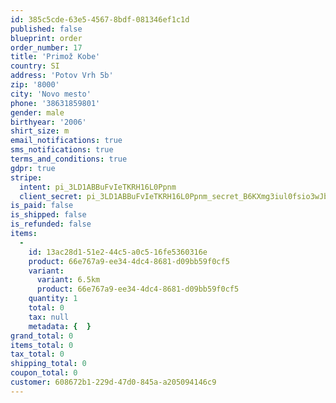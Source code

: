 ```yaml
---
id: 385c5cde-63e5-4567-8bdf-081346ef1c1d
published: false
blueprint: order
order_number: 17
title: 'Primož Kobe'
country: SI
address: 'Potov Vrh 5b'
zip: '8000'
city: 'Novo mesto'
phone: '38631859801'
gender: male
birthyear: '2006'
shirt_size: m
email_notifications: true
sms_notifications: true
terms_and_conditions: true
gdpr: true
stripe:
  intent: pi_3LD1ABBuFvIeTKRH16L0Ppnm
  client_secret: pi_3LD1ABBuFvIeTKRH16L0Ppnm_secret_B6KXmg3iul0fsio3wJb7Cc45U
is_paid: false
is_shipped: false
is_refunded: false
items:
  -
    id: 13ac28d1-51e2-44c5-a0c5-16fe5360316e
    product: 66e767a9-ee34-4dc4-8681-d09bb59f0cf5
    variant:
      variant: 6.5km
      product: 66e767a9-ee34-4dc4-8681-d09bb59f0cf5
    quantity: 1
    total: 0
    tax: null
    metadata: {  }
grand_total: 0
items_total: 0
tax_total: 0
shipping_total: 0
coupon_total: 0
customer: 608672b1-229d-47d0-845a-a205094146c9
---
```

